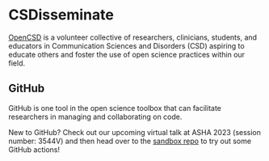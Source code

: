 # CSDisseminate

[OpenCSD](https://www.csdisseminate.com/) is a volunteer collective of researchers, clinicians, students, and educators in Communication Sciences and Disorders (CSD) aspiring to educate others and foster the use of open science practices within our field.

## GitHub

GitHub is one tool in the open science toolbox that can facilitate researchers in managing and collaborating on code.

New to GitHub? Check out our upcoming virtual talk at ASHA 2023 (session number: 3544V) and then head over to the [sandbox repo](https://github.com/open-csd/sandbox) to try out some GitHub actions!
